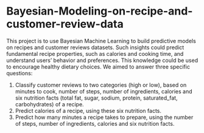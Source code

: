 # Bayesian-Modeling-on-recipe-and-customer-review-data
This project is to use Bayesian Machine Learning to build predictive models on recipes and customer reviews datasets. Such insights could predict fundamental recipe properties, such as calories and cooking time, and understand users’ behavior and preferences. This knowledge could be used to encourage healthy dietary choices. 
We aimed to answer three specific questions:  
1. Classify customer reviews to two categories (high or low), based on minutes to cook, number of steps, number of ingredients, calories and six nutrition facts (total fat, sugar, sodium, protein, saturated_fat, carbohydrates) of a recipe. 
2. Predict calories of a recipe, using these six nutrition facts. 
3. Predict how many minutes a recipe takes to prepare, using the number of steps, number of ingredients, calories and six nutrition facts.
